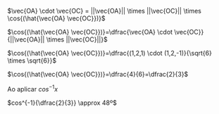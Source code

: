 $\vec{OA} \cdot \vec{OC} = ||\vec{OA}|| \times ||\vec{OC}|| \times \cos{(\hat{\vec{OA} \vec{OC}})}$

$\cos{(\hat{\vec{OA} \vec{OC}})}=\dfrac{\vec{OA} \cdot \vec{OC}}{||\vec{OA}|| \times ||\vec{OC}||}$

$\cos{(\hat{\vec{OA} \vec{OC}})}=\dfrac{(1,2,1) \cdot (1,2,-1)}{\sqrt{6} \times \sqrt{6}}$

$\cos{(\hat{\vec{OA} \vec{OC}})}=\dfrac{4}{6}=\dfrac{2}{3}$

Ao aplicar $cos^{-1}{x}$

$cos^{-1}{\dfrac{2}{3}} \approx 48º$